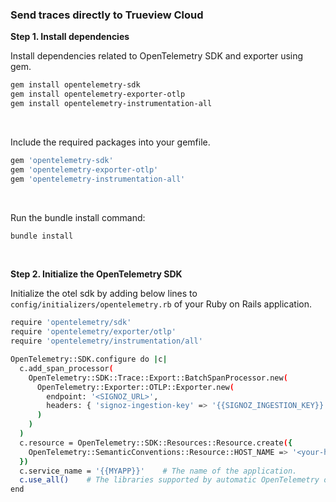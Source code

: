 ### Send traces directly to Trueview Cloud

**Step 1. Install dependencies**

Install dependencies related to OpenTelemetry SDK and exporter using gem.

```bash
gem install opentelemetry-sdk
gem install opentelemetry-exporter-otlp
gem install opentelemetry-instrumentation-all
```

&nbsp;

Include the required packages into your gemfile.

```bash
gem 'opentelemetry-sdk'
gem 'opentelemetry-exporter-otlp'
gem 'opentelemetry-instrumentation-all'
```

&nbsp;

Run the bundle install command:

```bash
bundle install
```

&nbsp;

**Step 2. Initialize the OpenTelemetry SDK**

Initialize the otel sdk by adding below lines to `config/initializers/opentelemetry.rb` of your Ruby on Rails application.

```bash
require 'opentelemetry/sdk'
require 'opentelemetry/exporter/otlp'
require 'opentelemetry/instrumentation/all'

OpenTelemetry::SDK.configure do |c|
  c.add_span_processor(
    OpenTelemetry::SDK::Trace::Export::BatchSpanProcessor.new(
      OpenTelemetry::Exporter::OTLP::Exporter.new(
        endpoint: '<SIGNOZ_URL>',
        headers: { 'signoz-ingestion-key' => '{{SIGNOZ_INGESTION_KEY}}' } 
      )
    )
  )
  c.resource = OpenTelemetry::SDK::Resources::Resource.create({
    OpenTelemetry::SemanticConventions::Resource::HOST_NAME => '<your-host-name>',
  })
  c.service_name = '{{MYAPP}}'    # The name of the application.
  c.use_all()    # The libraries supported by automatic OpenTelemetry observation. 
end
```